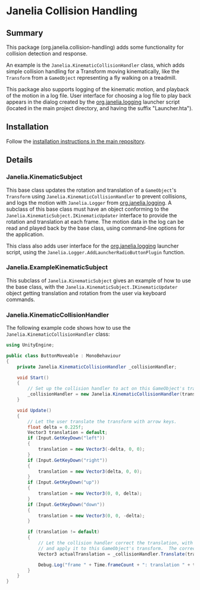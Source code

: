 # Janelia Collision Handling

## Summary

This package (org.janelia.collision-handling) adds some functionality for collision detection and response.

An example is the `Janelia.KinematicCollisionHandler` class, which adds simple collision handling for a Transform moving kinematically, like the `Transform` from a `GameObject` representing a fly walking on a treadmill.  

This package also supports logging of the kinematic motion, and playback of the motion in a log file.  User interface for choosing a log file to play back appears in the dialog created by the [org.janelia.logging](https://github.com/JaneliaSciComp/janelia-unity-toolkit/tree/master/org.janelia.logging) launcher script (located in the main project directory, and having the suffix "Launcher.hta").

## Installation

Follow the [installation instructions in the main repository](https://github.com/JaneliaSciComp/janelia-unity-toolkit/blob/master/README.md#installation).

## Details

### Janelia.KinematicSubject

This base class updates the rotation and translation of a `GameObject`'s `Transform` using `Janelia.KinematicCollisionHandler` to prevent collisions, and logs the motion with `Janelia.Logger` from [org.janelia.logging](https://github.com/JaneliaSciComp/janelia-unity-toolkit/tree/master/org.janelia.logging).  A subclass of this base class must have an object conforming to the `Janelia.KinematicSubject.IKinematicUpdater` interface to provide the rotation and translation at each frame.  The motion data in the log can be read and played back by the base class, using command-line options for the application.

This class also adds user interface for the [org.janelia.logging](https://github.com/JaneliaSciComp/janelia-unity-toolkit/tree/master/org.janelia.logging) launcher script, using the `Janelia.Logger.AddLauncherRadioButtonPlugin` function.

### Janelia.ExampleKinematicSubject

This subclass of `Janelia.KinematicSubject` gives an example of how to use the base class, with the `Janelia.KinematicSubject.IKinematicUpdater` object getting translation and rotation from the user via keyboard commands.

### Janelia.KinematicCollisionHandler

The following example code shows how to use the  `Janelia.KinematicCollisionHandler` class:

```csharp
using UnityEngine;

public class ButtonMoveable : MonoBehaviour
{
    private Janelia.KinematicCollisionHandler _collisionHandler;

    void Start()
    {
        // Set up the collision handler to act on this GameObject's transform.
        _collisionHandler = new Janelia.KinematicCollisionHandler(transform);
    }

    void Update()
    {
        // Let the user translate the transform with arrow keys.
        float delta = 0.225f;
        Vector3 translation = default;
        if (Input.GetKeyDown("left"))
        {
            translation = new Vector3(-delta, 0, 0);
        }
        if (Input.GetKeyDown("right"))
        {
            translation = new Vector3(delta, 0, 0);
        }
        if (Input.GetKeyDown("up"))
        {
            translation = new Vector3(0, 0, delta);
        }
        if (Input.GetKeyDown("down"))
        {
            translation = new Vector3(0, 0, -delta);
        }

        if (translation != default)
        {
            // Let the collision handler correct the translation, with approximated sliding contact,
            // and apply it to this GameObject's transform.  The corrected translation is returned.
            Vector3 actualTranslation = _collisionHandler.Translate(translation);

            Debug.Log("frame " + Time.frameCount + ": translation " + translation + " becomes " + actualTranslation);
        }
    }
}
```
